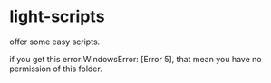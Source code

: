 # light-scripts
offer some easy scripts.

if you get this error:WindowsError: [Error 5], that mean you have no permission of this folder.
